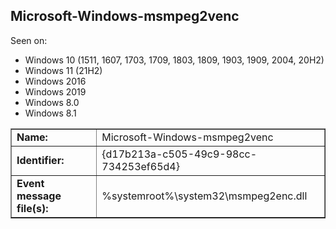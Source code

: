 ## Microsoft-Windows-msmpeg2venc

Seen on:
* Windows 10 (1511, 1607, 1703, 1709, 1803, 1809, 1903, 1909, 2004, 20H2)
* Windows 11 (21H2)
* Windows 2016
* Windows 2019
* Windows 8.0
* Windows 8.1

<table border="1" class="docutils">
  <tbody>
    <tr>
      <td><b>Name:</b></td>
      <td>Microsoft-Windows-msmpeg2venc</td>
    </tr>
    <tr>
      <td><b>Identifier:</b></td>
      <td>{d17b213a-c505-49c9-98cc-734253ef65d4}</td>
    </tr>
    <tr>
      <td><b>Event message file(s):</b></td>
      <td>%systemroot%\system32\msmpeg2enc.dll</td>
    </tr>
  </tbody>
</table>

&nbsp;

